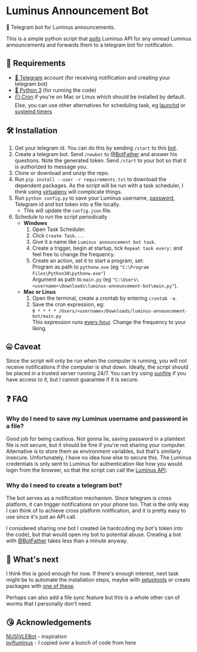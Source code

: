 # Luminus Announcement Bot

:bell: Telegram bot for Luminus announcements.

This is a simple python script that [polls](<https://en.wikipedia.org/wiki/Polling_(computer_science)>) Luminus API for any unread Luminus announcements and forwards them to a telegram bot for notification.

## :toolbox: Requirements

- [:speech_balloon: Telegram](https://telegram.org/) account (for receiving notification and creating your telegram bot)
- [:snake: Python 3](https://www.python.org/downloads/) (for running the code)
- [:timer_clock: Cron](https://en.wikipedia.org/wiki/Cron) if you're on Mac or Linux which should be installed by default. Else, you can use other alternatives for scheduling task, eg [launchd](https://medium.com/swlh/how-to-use-launchd-to-run-services-in-macos-b972ed1e352) or [systemd timers](https://wiki.archlinux.org/index.php/Systemd/Timers)

## :hammer_and_wrench: Installation

1. Get your telegram id. You can do this by sending `/start` to this [bot](https://t.me/getmyid_bot).
1. Create a telegram bot. Send `/newbot` to [@BotFather](https://t.me/BotFather) and answer his questions. Note the generated token. Send `/start` to your bot so that it is authorized to message you.
1. Clone or download and unzip the repo.
1. Run `pip install --user -r requirements.txt` to download the dependent packages. As the script will be run with a task scheduler, I think using [virtualenv](https://docs.python.org/3/tutorial/venv.html) will complicate things.
1. Run `python config.py` to save your Luminus username, [password](#Why-do-I-need-to-save-my-Luminus-username-and-password-in-a-file?), Telegram id and bot token into a file locally.
   - This will update the `config.json` file.
1. Schedule to run the script periodically
   - **Windows**
     1. Open Task Scheduler.
     1. Click `Create Task...`.
     1. Give it a name like `Luminus announcement bot task`.
     1. Create a trigger, begin at startup, tick `Repeat task every:` and feel free to change the frequency.
     1. Create an action, set it to start a program, set:  
        Program as path to `pythonw.exe` (eg `"C:\Program Files\Python38\pythonw.exe"`)  
        Argument as path to `main.py` (eg `"C:\Users\<username>\Downloads\luminus-announcement-bot\main.py"`).
   - **Mac or Linux**
     1. Open the terminal, create a crontab by entering `crontab -e`.
     1. Save the cron expression, eg:  
        `0 * * * * /Users/<username>/Downloads/luminus-announcement-bot/main.py`  
        This expression runs [every hour](https://crontab.guru/#0_*_*_*_*). Change the frequency to your liking.

## :zipper_mouth_face: Caveat

Since the script will only be run when the computer is running, you will not receive notifications if the computer is shut down. Ideally, the script should be placed in a trusted server running 24/7. You can try using [sunfire](https://dochub.comp.nus.edu.sg/cf/guides/unix/major_unix_servers) if you have access to it, but I cannot guarantee if it is secure.

## :question: FAQ

### Why do I need to save my Luminus username and password in a file?

Good job for being cautious. Not gonna lie, saving password in a plaintext file is not secure, but it should be fine if you're not sharing your computer. Alternative is to store them as environment variables, but that's similarly insecure. Unfortunately, I have no idea how else to secure this. The Luminus credentials is only sent to Luminus for authentication like how you would login from the browser, so that the script can call the [Luminus API](https://luminus.portal.azure-api.net/docs/services/announcement/operations/GetUnreadAnnouncements).

### Why do I need to create a telegram bot?

The bot serves as a notification mechanism. Since telegram is cross platform, it can trigger notifications on your phone too. That is the only way I can think of to achieve cross platform notification, and it is pretty easy to use since it's just an API call.

I considered sharing one bot I created (ie hardcoding my bot's token into the code), but that would open my bot to potential abuse. Creating a bot with [@BotFather](https://t.me/BotFather) takes less than a minute anyway.

## :compass: What's next

I think this is good enough for now. If there's enough interest, next task might be to automate the installation steps, maybe with [setuptools](https://setuptools.readthedocs.io/en/latest/setuptools.html) or create packages with [one of these](https://stackoverflow.com/a/12059644).

Perhaps can also add a file sync feature but this is a whole other can of worms that I personally don't need.

## :kissing_heart: Acknowledgements

[NUSIVLEBot](https://t.me/NUSIVLEBot) - inspiration  
[pyfluminus](https://github.com/raynoldng/pyfluminus) - I copied over a bunch of code from here

